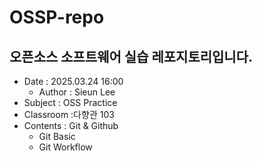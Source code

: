 # OSSP-repo
## 오픈소스 소프트웨어 실습 레포지토리입니다.

- Date : 2025.03.24 16:00  
  - Author : Sieun Lee
- Subject : OSS Practice
- Classroom :다향관 103
- Contents : Git & Github
    - Git Basic
    - Git Workflow
